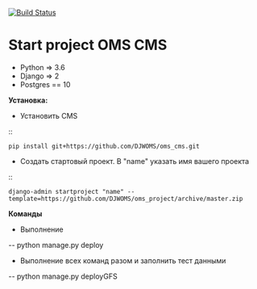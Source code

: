 [![Build Status](https://travis-ci.org/DJWOMS/WomsTeam.svg?branch=master)](https://travis-ci.org/DJWOMS/WomsTeam)

# Start project OMS CMS
 
- Python => 3.6
- Django => 2
- Postgres == 10

**Установка:**

- Установить CMS 

::

    pip install git+https://github.com/DJWOMS/oms_cms.git
    
- Создать стартовый проект. В "name" указать имя вашего проекта
 
::

    django-admin startproject "name" --template=https://github.com/DJWOMS/oms_project/archive/master.zip

**Команды**
- Выполнение

-- python manage.py deploy

- Выполнение всех команд разом и заполнить тест данными

-- python manage.py deployGFS



